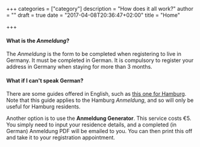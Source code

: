 +++
categories = ["category"]
description = "How does it all work?"
author = ""
draft = true
date = "2017-04-08T20:36:47+02:00"
title = "Home"

+++

#### What is the *Anmeldung*?

The *Anmeldung* is the form to be completed when registering to live in Germany. It must be completed in German. It is compulsory to register your address in Germany when staying for more than 3 months.

#### What if I can't speak German?

There are some guides offered in English, such as [this one for Hamburg](http://english.welcome.hamburg.de/contentblob/2217292/0b9929a8b01b3f615bbf11a946265669/data/an-ummeldung-des-wohnsitzes-englische-ausfuellhilfe.pdf). Note that this guide applies to the Hamburg *Anmeldung*, and so will only be useful for Hamburg residents.

Another option is to use the **Anmeldung Generator**. This service costs €5. You simply need to input your residence details, and a completed (in German) Anmeldung PDF will be emailed to you. You can then print this off and take it to your registration appointment.
